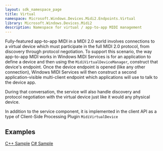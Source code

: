 ```yaml
---
layout: sdk_namespace_page
title: Virtual
namespace: Microsoft.Windows.Devices.Midi2.Endpoints.Virtual
library: Microsoft.Windows.Devices.Midi2
description: Namespace for virtual / app-to-app MIDI management
---
```


Fully-featured app-to-app MIDI in a MIDI 2.0 world involves connections to a virtual device which must participate in the full MIDI 2.0 protocol, from discovery through protocol negotiation. To support this scenario, the way app-to-app MIDI works in Windows MIDI Services is for an application to define a device and then using the `MidiVirtualDeviceManager`, construct that device's endpoint. Once the device endpoint is opened (like any other connection), Windows MIDI Services will then construct a second application-visible multi-client endpoint which applications will use to talk to the device app. 

During that conversation, the service will also handle discovery and protocol negotiation with the virtual device just like it would any physical device. 

In addition to the service component, it is implemented in the client API as a type of Client-Side Processing Plugin `MidiVirtualDevice`

## Examples

[C++ Sample](https://github.com/microsoft/MIDI/blob/main/samples/cpp-winrt/simple-app-to-app-midi/main.cpp)
[C# Sample](https://github.com/microsoft/MIDI/tree/main/samples/csharp-net/virtual-device-app-winui)
